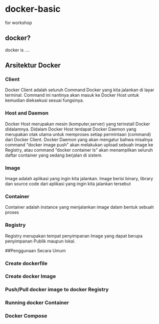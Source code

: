 # docker-basic
for workshop

## docker?
docker is ....

## Arsitektur Docker
### Client
Docker Client adalah seluruh Command Docker yang kita jalankan di layar terminal. Command ini nantinya akan masuk ke Docker Host untuk kemudian dieksekusi sesuai fungsinya.
### Host and Daemon
Docker Host merupakan mesin (komputer,server) yang terinstall Docker didalamnya. Didalam Docker Host terdapat Docker Daemon yang merupakan otak utama untuk memproses setiap permintaan (command) dari Docker Client. Docker Daemon yang akan mengatur bahwa misalnya command “docker image push” akan melakukan upload sebuah image ke Registry, atau command “docker container ls” akan menampilkan seluruh daftar container yang sedang berjalan di sistem.
### Image
Image adalah aplikasi yang ingin kita jalankan. Image berisi binary, library dan source code dari aplikasi yang ingin kita jalankan tersebut
### Container
Container adalah instance yang menjalankan image dalam bentuk sebuah proses
### Registry
Registry merupakan tempat penyimpanan Image yang dapat berupa penyimpanan Publik maupun lokal.


##Penggunaan Secara Umum
### Create dockerfile
### Create docker Image
### Push/Pull docker image to docker Registry
### Running docker Container
### Docker Compose


